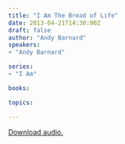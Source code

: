 ```yaml
---
title: "I Am The Bread of Life"
date: 2013-04-21T14:30:00Z
draft: false
author: "Andy Barnard"
speakers:
- "Andy Barnard"

series:
- "I Am"

books:

topics:

---
```

[Download audio.](https://s3.amazonaws.com/highway/sermons/2013_04/21_I_Am_The_Bread_of_Life.mp3)
